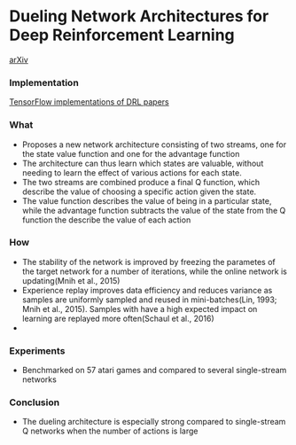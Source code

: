 # Dueling Network Architectures for Deep Reinforcement Learning
[arXiv](https://arxiv.org/abs/1511.06581)

### Implementation
[TensorFlow implementations of DRL papers](https://github.com/carpedm20/deep-rl-tensorflow)

### What
- Proposes a new network architecture consisting of two streams, one for the state value function and one for the advantage function
- The architecture can thus learn which states are valuable, without needing to learn the effect of various actions for each state. 
- The two streams are combined produce a final Q function, which describe the value of choosing a specific action given the state.
- The value function describes the value of being in a particular state, while the advantage function subtracts the value of the state from the Q function the describe the value of each action

### How
- The stability of the network is improved by freezing the parametes of the target network for a number of iterations, while the online network is updating(Mnih et al., 2015)
- Experience replay improves data efficiency and reduces variance as samples are uniformly sampled and reused in mini-batches(Lin, 1993; Mnih et al., 2015). Samples with have a high expected impact on learning are replayed more often(Schaul et al., 2016)
- 

### Experiments
- Benchmarked on 57 atari games and compared to several single-stream networks

### Conclusion
- The dueling architecture is especially strong compared to single-stream Q networks when the number of actions is large
